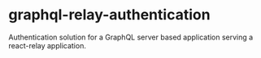 # graphql-relay-authentication
Authentication solution for a GraphQL server based application serving a react-relay application. 
